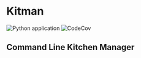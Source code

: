 # Kitman 

![Python application](https://github.com/jamespeapen/KitMan/workflows/Python%20application/badge.svg?branch=master)
![CodeCov](https://github.com/jamespeapen/KitMan/workflows/CI/badge.svg?branch=master)

## Command Line Kitchen Manager
